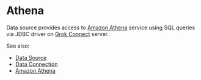 <!-- TITLE: Athena -->
<!-- SUBTITLE: -->

# Athena

Data source provides access to [Amazon Athena](https://docs.aws.amazon.com/athena/latest/ug/what-is.html) service
using SQL queries via JDBC driver on [Grok Connect](data-source.md) server. 

See also:

  * [Data Source](data-source.md)
  * [Data Connection](data-connection.md)
  * [Amazon Athena](https://docs.aws.amazon.com/athena/latest/ug/what-is.html)
 